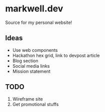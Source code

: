 # markwell.dev
Source for my personal website!

## Ideas
* Use web components
* Hackathon hex grid, link to devpost article
* Blog section
* Social media links
* Mission statement

## TODO
1. Wireframe site
2. Get promotional stuffs